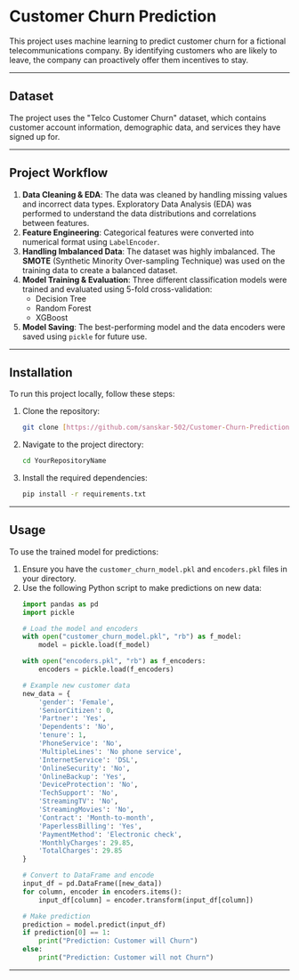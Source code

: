 # Customer Churn Prediction

This project uses machine learning to predict customer churn for a fictional telecommunications company. By identifying customers who are likely to leave, the company can proactively offer them incentives to stay.

***
## Dataset
The project uses the "Telco Customer Churn" dataset, which contains customer account information, demographic data, and services they have signed up for.

***
## Project Workflow
1.  **Data Cleaning & EDA**: The data was cleaned by handling missing values and incorrect data types. Exploratory Data Analysis (EDA) was performed to understand the data distributions and correlations between features.
2.  **Feature Engineering**: Categorical features were converted into numerical format using `LabelEncoder`.
3.  **Handling Imbalanced Data**: The dataset was highly imbalanced. The **SMOTE** (Synthetic Minority Over-sampling Technique) was used on the training data to create a balanced dataset.
4.  **Model Training & Evaluation**: Three different classification models were trained and evaluated using 5-fold cross-validation:
    * Decision Tree
    * Random Forest
    * XGBoost
5.  **Model Saving**: The best-performing model and the data encoders were saved using `pickle` for future use.

***
## Installation

To run this project locally, follow these steps:

1.  Clone the repository:
    ```bash
    git clone [https://github.com/sanskar-502/Customer-Churn-Prediction.git](https://github.com/sanskar-502/Customer-Churn-Prediction.git)
    ```
2.  Navigate to the project directory:
    ```bash
    cd YourRepositoryName
    ```
3.  Install the required dependencies:
    ```bash
    pip install -r requirements.txt
    ```

***
## Usage
To use the trained model for predictions:

1.  Ensure you have the `customer_churn_model.pkl` and `encoders.pkl` files in your directory.
2.  Use the following Python script to make predictions on new data:
    ```python
    import pandas as pd
    import pickle

    # Load the model and encoders
    with open("customer_churn_model.pkl", "rb") as f_model:
        model = pickle.load(f_model)

    with open("encoders.pkl", "rb") as f_encoders:
        encoders = pickle.load(f_encoders)

    # Example new customer data
    new_data = {
        'gender': 'Female',
        'SeniorCitizen': 0,
        'Partner': 'Yes',
        'Dependents': 'No',
        'tenure': 1,
        'PhoneService': 'No',
        'MultipleLines': 'No phone service',
        'InternetService': 'DSL',
        'OnlineSecurity': 'No',
        'OnlineBackup': 'Yes',
        'DeviceProtection': 'No',
        'TechSupport': 'No',
        'StreamingTV': 'No',
        'StreamingMovies': 'No',
        'Contract': 'Month-to-month',
        'PaperlessBilling': 'Yes',
        'PaymentMethod': 'Electronic check',
        'MonthlyCharges': 29.85,
        'TotalCharges': 29.85
    }

    # Convert to DataFrame and encode
    input_df = pd.DataFrame([new_data])
    for column, encoder in encoders.items():
        input_df[column] = encoder.transform(input_df[column])

    # Make prediction
    prediction = model.predict(input_df)
    if prediction[0] == 1:
        print("Prediction: Customer will Churn")
    else:
        print("Prediction: Customer will not Churn")
    ```
***